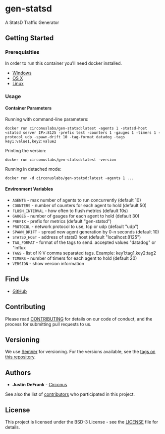 # gen-statsd

A StatsD Traffic Generator

## Getting Started

### Prerequisities

In order to run this container you'll need docker installed.

* [Windows](https://docs.docker.com/windows/started)
* [OS X](https://docs.docker.com/mac/started/)
* [Linux](https://docs.docker.com/linux/started/)

### Usage

#### Container Parameters

Running with command-line parameters:

```shell
docker run circonuslabs/gen-statsd:latest -agents 1 -statsd-host <statsd server IP>:8125 -prefix test -counters 1 -gauges 1 -timers 1 -protocol udp -spawn-drift 10 -tag-format datadog -tags key1:value1,key2:value2 
```

Printing the version:

```shell
docker run circonuslabs/gen-statsd:latest -version
```

Running in detached mode:

```shell
docker run -d circonuslabs/gen-statsd:latest -agents 1 ...
```

#### Environment Variables

* `AGENTS` - max number of agents to run concurrently (default 10)
* `COUNTERS` - number of counters for each agent to hold (default 50)
* `FLUSH_INTERVAL` - how often to flush metrics (default 10s)
* `GAUGES` - number of gauges for each agent to hold (default 30)
* `PREFIX` - prefix for metrics (default "gen-statsd")
* `PROTOCOL` - network protocol to use, tcp or udp (default "udp")
* `SPAWN_DRIFT` - spread new agent generation by 0-n seconds (default 10)
* `STATSD_HOST` - address of statsD host (default "localhost:8125")
* `TAG_FORMAT` - format of the tags to send. accepted values "datadog" or "influx
* `TAGS` - list of K:V comma separated tags. Example: key1:tag1,key2:tag2
* `TIMERS` - number of timers for each agent to hold (default 20)
* `VERSION` - show version information

## Find Us

* [GitHub](https://github.com/circonuslabs/gen-statsd)

## Contributing

Please read [CONTRIBUTING](https://github.com/circonus-labs/gen-statsd/blob/main/CONTRIBUTING.md) for details on our code of conduct, and the process for submitting pull requests to us.

## Versioning

We use [SemVer](http://semver.org/) for versioning. For the versions available, see the 
[tags on this repository](https://github.com/circonuslabs/gen-statsd/tags). 

## Authors

* **Justin DeFrank** - [Circonus](https://github.com/circonuslabs)

See also the list of [contributors](https://github.com/circonuslabs/gen-statsd/contributors) who 
participated in this project.

## License

This project is licensed under the BSD-3 License - see the [LICENSE](https://github.com/circonus-labs/gen-statsd/blob/main/LICENSE) file for details.